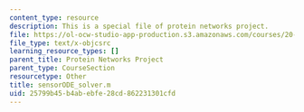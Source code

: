 ```yaml
---
content_type: resource
description: This is a special file of protein networks project.
file: https://ol-ocw-studio-app-production.s3.amazonaws.com/courses/20-320-analysis-of-biomolecular-and-cellular-systems-fall-2012/25799b45b4abebfe28cd862231301cfd_sensorODE_solver.m
file_type: text/x-objcsrc
learning_resource_types: []
parent_title: Protein Networks Project
parent_type: CourseSection
resourcetype: Other
title: sensorODE_solver.m
uid: 25799b45-b4ab-ebfe-28cd-862231301cfd
---
```

